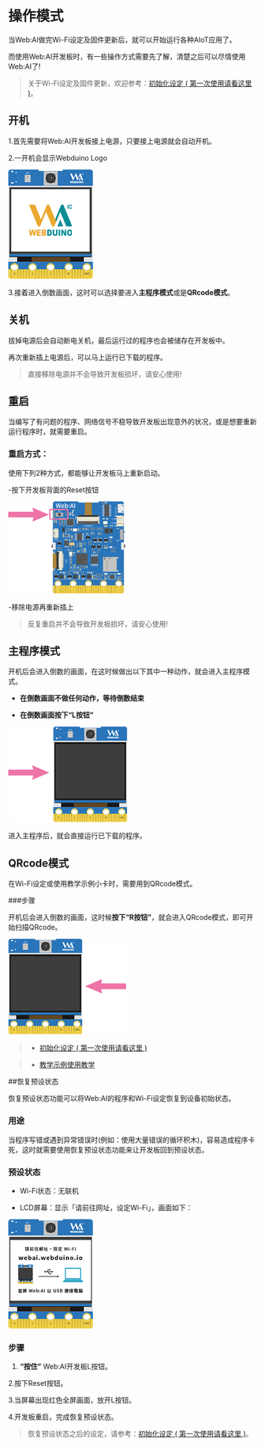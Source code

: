 # 操作模式

当Web:AI做完Wi-Fi设定及固件更新后，就可以开始运行各种AIoT应用了。

而使用Web:AI开发板时，有一些操作方式需要先了解，清楚之后可以尽情使用Web:AI了!

>关于Wi-Fi设定及固件更新，欢迎参考：[初始化设定 ( 第一次使用请看这里 )](https://bpi-steam.com/WebAI/zh/Unboxing/Initialization.html)。

## 开机

1.首先需要将Web:AI开发板接上电源，只要接上电源就会自动开机。

2.一开机会显示Webduino Logo

![](../assets/images/upload_39d9a3c14177e2a3a00be66ce2d14caf.png)

3.接着进入倒数画面，这时可以选择要进入**主程序模式**或是**QRcode模式**。

## 关机

拔掉电源后会自动断电关机，最后运行过的程序也会被储存在开发板中。

再次重新插上电源后，可以马上运行已下载的程序。

>直接移除电源并不会导致开发板损坏，请安心使用!

## 重启

当编写了有问题的程序、网络信号不稳导致开发板出现意外的状况，或是想要重新运行程序时，就需要重启。

### 重启方式：

使用下列2种方式，都能够让开发板马上重新启动。

-按下开发板背面的Reset按钮

![](../assets/images/upload_11597dde7f02d711163102895c346df9.png)

-移除电源再重新插上

>反复重启并不会导致开发板损坏，请安心使用!

## 主程序模式

开机后会进入倒数的画面，在这时候做出以下其中一种动作，就会进入主程序模式。

- **在倒数画面不做任何动作，等待倒数结束**

- **在倒数画面按下“L按钮”**

![](../assets/images/upload_f9ef2d253302384ede2a83a16efac3f7.png)

进入主程序后，就会直接运行已下载的程序。

## QRcode模式

在Wi-Fi设定或使用教学示例小卡时，需要用到QRcode模式。

###步骤

开机后会进入倒数的画面，这时候**按下“R按钮”**，就会进入QRcode模式，即可开始扫描QRcode。

![](../assets/images/upload_80075f62e13de57602897782d53ce31e.png)

>- [初始化设定 ( 第一次使用请看这里 )](https://bpi-steam.com/WebAI/zh/Unboxing/Initialization.html)

>- [教学示例使用教学](https://bpi-steam.com/WebAI/zh/Unboxing/Card.html)

##恢复预设状态

恢复预设状态功能可以将Web:AI的程序和Wi-Fi设定恢复到设备初始状态。

### 用途

当程序写错或遇到异常错误时(例如：使用大量错误的循环积木)，容易造成程序卡死，这时就需要使用恢复预设状态功能来让开发板回到预设状态。

### 预设状态

- Wi-Fi状态：无联机

- LCD屏幕：显示「请前往网址，设定Wi-Fi」，画面如下：

![](../assets/images/upload_8b1389ecc47f7cfa583dcb399bfe48bd.png)

### 步骤

1. **“按住”** Web:AI开发板L按钮。

2.按下Reset按钮。

3.当屏幕出现红色全屏画面，放开L按钮。

4.开发板重启，完成恢复预设状态。

>恢复预设状态之后的设定，请参考：[初始化设定 ( 第一次使用请看这里 )](https://bpi-steam.com/WebAI/zh/Unboxing/Initialization.html)。
